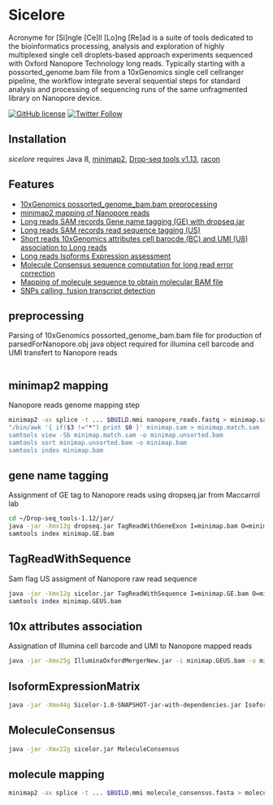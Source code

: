 # Sicelore

Acronyme for [Si]ngle [Ce]ll [Lo]ng [Re]ad is a suite of tools dedicated 
to the bioinformatics processing, analysis and exploration of highly 
multiplexed single cell droplets-based approach experiments sequenced 
with Oxford Nanopore Technology long reads. Typically starting with a 
possorted_genome.bam file from a 10xGenomics single cell cellranger pipeline, 
the workflow integrate several sequential steps for standard analysis and 
processing of sequencing runs of the same unfragmented library on Nanopore device.

[![GitHub license]()]((https://github.com/hyeshik/poreplex/blob/master/LICENSE.txt))
[![Twitter Follow](https://img.shields.io/twitter/follow/kevinlebrigand.svg?style=social&logo=twitter)](https://twitter.com/kevinlebrigand)

## Installation

*sicelore* requires Java 8, <a href="https://github.com/lh3/minimap2">minimap2</a>, <a href="http://mccarrolllab.com/download/1276/">Drop-seq tools v1.13</a>, <a href="https://github.com/isovic/racon">racon</a>

## Features

* [10xGenomics possorted_genome_bam.bam preprocessing](#preprocessing)
* [minimap2 mapping of Nanopore reads](#minimap2-mapping)
* [Long reads SAM records Gene name tagging (GE) with dropseq.jar](#gene-name-tagging)
* [Long reads SAM records read sequence tagging (US)](#TagReadWithSequence)
* [Short reads 10xGenomics attributes cell barocde (BC) and UMI (U8) association to Long reads](#10x-attributes-association)
* [Long reads Isoforms Expression assessment](#IsoformExpressionMatrix)
* [Molecule Consensus sequence computation for long read error correction](#MoleculeConsensus)
* [Mapping of molecule sequence to obtain molecular BAM file](#molecule-mapping)
* [SNPs calling, fusion transcript detection]()


## preprocessing
Parsing of 10xGenomics possorted_genome_bam.bam file for production of parsedForNanopore.obj java object required for illumina cell barcode and UMI transfert to Nanopore reads

```bash

```

## minimap2 mapping
Nanopore reads genome mapping step

```bash
minimap2 -ax splice -t ... $BUILD.mmi nanopore_reads.fastq > minimap.sam
"/bin/awk '{ if($3 !="*") print $0 }' minimap.sam > minimap.match.sam
samtools view -Sb minimap.match.sam -o minimap.unsorted.bam
samtools sort minimap.unsorted.bam -o minimap.bam
samtools index minimap.bam
```

## gene name tagging
Assignment of GE tag to Nanopore reads using dropseq.jar from Maccarrol lab

```bash
cd ~/Drop-seq_tools-1.12/jar/
java -jar -Xmx12g dropseq.jar TagReadWithGeneExon I=minimap.bam O=minimap.GE.bam ANNOTATIONS_FILE=~/cellranger_references/refdata-cellranger-mm10-1.2.0/genes/genes.gtf TAG=GE ALLOW_MULTI_GENE_READS=TRUE USE_STRAND_INFO=FALSE
samtools index minimap.GE.bam
```

## TagReadWithSequence
Sam flag US assigment of Nanopore raw read sequence

```bash
java -jar -Xmx12g sicelor.jar TagReadWithSequence I=minimap.GE.bam O=minimap.GEUS.bam FASTQ=nanopore.fastq
samtools index minimap.GEUS.bam
```

## 10x attributes association
Assignation of Illumina cell barcode and UMI to Nanopore mapped reads

```bash
java -jar -Xmx25g IlluminaOxfordMergerNew.jar -i minimap.GEUS.bam -o minimap.GEUS10xAttributes.bam -k parsedForNanopore.obj -p CTTCCGATCT -a 140 -s GTACATGG  --maxUMIfalseMatchPercent 6 --maxBCfalseMatchPercent 5 -l minimap.GEUS10xAttributes.log
```

## IsoformExpressionMatrix

```bash
java -jar -Xmx44g Sicelor-1.0-SNAPSHOT-jar-with-dependencies.jar IsoformExpressionMatrix I=minimap.GEUS10xAttributes.umifound.bam REFFLAT=refFlat_gencode.vM18.txt CSV=10xgenomics.barcodes.csv MATRIX=MatrixIsoforms.txt DELTA=10 METRICS=MetricsIsoforms.txt
```

## MoleculeConsensus

```bash
java -jar -Xmx22g sicelor.jar MoleculeConsensus
```

## molecule mapping

```bash
minimap2 -ax splice -t ... $BUILD.mmi molecule_consensus.fasta > molecule.sam
```
